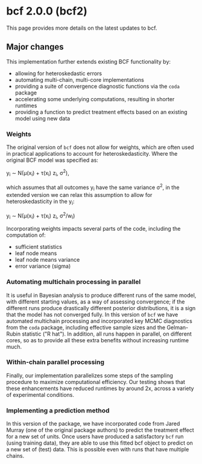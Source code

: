 # bcf 2.0.0 (bcf2)

This page provides more details on the latest updates to bcf.

## Major changes

This implementation further extends existing BCF functionality by:

- allowing for heteroskedastic errors
- automating multi-chain, multi-core implementations
- providing a suite of convergence diagnostic functions via the `coda` package
- accelerating some underlying computations, resulting in shorter runtimes
- providing a function to predict treatment effects based on an existing model using new data

### Weights

The original version of `bcf` does not allow for weights, which are often used in practical applications to account for heteroskedasticity. Where the original BCF model was specified as:

y<sub>i</sub> &sim; N(&mu;(x<sub>i</sub>) + &tau;(x<sub>i</sub>) z<sub>i</sub>, &sigma;<sup>2</sup>),

which assumes that all outcomes y<sub>i</sub> have the same variance &sigma;<sup>2</sup>, in the extended version we can relax this assumption to allow for heteroskedasticity in the y<sub>i</sub>:

y<sub>i</sub> &sim; N(&mu;(x<sub>i</sub>) + &tau;(x<sub>i</sub>) z<sub>i</sub>, &sigma;<sup>2</sup>/w<sub>i</sub>)

Incorporating weights impacts several parts of the code, including the computation of:

* sufficient statistics
* leaf node means
* leaf node means variance
* error variance (sigma)

### Automating multichain processing in parallel

It is useful in Bayesian analysis to produce different runs of the same model, with different starting values, as a way of assessing convergence; if the different runs produce drastically different posterior distributions, it is a sign that the model has not converged fully.  In this version of `bcf` we have automated multichain processing and incorporated key MCMC diagnostics from the `coda` package, including effective sample sizes and the Gelman-Rubin statistic ("R hat"). In addition, all runs happen in parallel, on different cores, so as to provide all these extra benefits without increasing runtime much.

### Within-chain parallel processing

Finally, our implementation parallelizes some steps of the sampling procedure to maximize computational efficiency.  Our testing shows that these enhancements have reduced runtimes by around 2x, across a variety of experimental conditions.

### Implementing a prediction method

In this version of the package, we have incorporated code from Jared Murray (one of the original package authors) to predict the treatment effect for a new set of units. Once users have produced a satisfactory `bcf` run (using training data), they are able to use this fitted bcf object to predict on a new set of (test) data. This is possible even with runs that have multiple chains.
